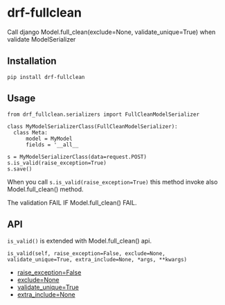 # drf-fullclean
Call django Model.full_clean(exclude=None, validate_unique=True) when validate ModelSerializer

## Installation
```
pip install drf-fullclean
```

## Usage
```
from drf_fullclean.serializers import FullCleanModelSerializer

class MyModelSerializerClass(FullCleanModelSerializer):
  class Meta:
      model = MyModel
      fields = '__all__
```

```
s = MyModelSerializerClass(data=request.POST)
s.is_valid(raise_exception=True)
s.save()
```
When you call `s.is_valid(raise_exception=True)` this method invoke also Model.full_clean() method.

The validation FAIL IF Model.full_clean() FAIL.

## API
`is_valid()` is extended with Model.full_clean() api.

```
is_valid(self, raise_exception=False, exclude=None, validate_unique=True, extra_include=None, *args, **kwargs)
```
  + [raise_exception=False](https://www.django-rest-framework.org/api-guide/serializers/#raising-an-exception-on-invalid-data)
  + [exclude=None](https://docs.djangoproject.com/en/3.2/ref/models/instances/#django.db.models.Model.full_clean)
  + [validate_unique=True](https://docs.djangoproject.com/en/3.2/ref/models/instances/#django.db.models.Model.full_clean)
  + [extra_include=None]()
  



